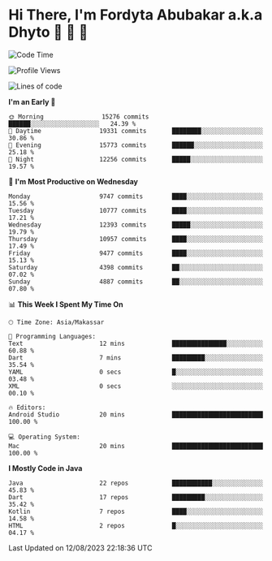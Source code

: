 # Hi There, I'm Fordyta Abubakar a.k.a Dhyto 👋 👋 👋 

<!--
**DhytoDev/dhytodev** is a ✨ _special_ ✨ repository because its `README.md` (this file) appears on your GitHub profile.

Here are some ideas to get you started:

- 🔭 I’m currently working on ...
- 🌱 I’m currently learning ...
- 👯 I’m looking to collaborate on ...
- 🤔 I’m looking for help with ...
- 💬 Ask me about ...
- 📫 How to reach me: ...
- 😄 Pronouns: ...
- ⚡ Fun fact: ...
-->

<!--START_SECTION:waka-->
![Code Time](http://img.shields.io/badge/Code%20Time-1%2C977%20hrs%2040%20mins-blue)

![Profile Views](http://img.shields.io/badge/Profile%20Views-0-blue)

![Lines of code](https://img.shields.io/badge/From%20Hello%20World%20I%27ve%20Written-7.8%20million%20lines%20of%20code-blue)

**I'm an Early 🐤** 

```text
🌞 Morning                15276 commits       ██████░░░░░░░░░░░░░░░░░░░   24.39 % 
🌆 Daytime                19331 commits       ████████░░░░░░░░░░░░░░░░░   30.86 % 
🌃 Evening                15773 commits       ██████░░░░░░░░░░░░░░░░░░░   25.18 % 
🌙 Night                  12256 commits       █████░░░░░░░░░░░░░░░░░░░░   19.57 % 
```
📅 **I'm Most Productive on Wednesday** 

```text
Monday                   9747 commits        ████░░░░░░░░░░░░░░░░░░░░░   15.56 % 
Tuesday                  10777 commits       ████░░░░░░░░░░░░░░░░░░░░░   17.21 % 
Wednesday                12393 commits       █████░░░░░░░░░░░░░░░░░░░░   19.79 % 
Thursday                 10957 commits       ████░░░░░░░░░░░░░░░░░░░░░   17.49 % 
Friday                   9477 commits        ████░░░░░░░░░░░░░░░░░░░░░   15.13 % 
Saturday                 4398 commits        ██░░░░░░░░░░░░░░░░░░░░░░░   07.02 % 
Sunday                   4887 commits        ██░░░░░░░░░░░░░░░░░░░░░░░   07.80 % 
```


📊 **This Week I Spent My Time On** 

```text
🕑︎ Time Zone: Asia/Makassar

💬 Programming Languages: 
Text                     12 mins             ███████████████░░░░░░░░░░   60.88 % 
Dart                     7 mins              █████████░░░░░░░░░░░░░░░░   35.54 % 
YAML                     0 secs              █░░░░░░░░░░░░░░░░░░░░░░░░   03.48 % 
XML                      0 secs              ░░░░░░░░░░░░░░░░░░░░░░░░░   00.10 % 

🔥 Editors: 
Android Studio           20 mins             █████████████████████████   100.00 % 

💻 Operating System: 
Mac                      20 mins             █████████████████████████   100.00 % 
```

**I Mostly Code in Java** 

```text
Java                     22 repos            ███████████░░░░░░░░░░░░░░   45.83 % 
Dart                     17 repos            █████████░░░░░░░░░░░░░░░░   35.42 % 
Kotlin                   7 repos             ████░░░░░░░░░░░░░░░░░░░░░   14.58 % 
HTML                     2 repos             █░░░░░░░░░░░░░░░░░░░░░░░░   04.17 % 
```




 Last Updated on 12/08/2023 22:18:36 UTC
<!--END_SECTION:waka-->
